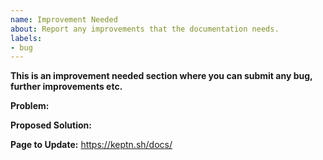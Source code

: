 ```yaml
---
name: Improvement Needed
about: Report any improvements that the documentation needs.
labels:
- bug
---
```

**This is an improvement needed section where you can submit any bug, further improvements etc.**

<!-- Thanks for filing an issue! Before submitting, please fill in the following information. -->

<!--Required Information-->
**Problem:**

**Proposed Solution:**

**Page to Update:**
https://keptn.sh/docs/

<!--Optional Information (remove the comment tags around information you would like to include)-->
<!--Keptn Version:-->

<!--Additional Information:-->